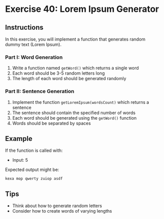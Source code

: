 # Exercise 40: Lorem Ipsum Generator

## Instructions
In this exercise, you will implement a function that generates random dummy text (Lorem Ipsum).

### Part I: Word Generation
1. Write a function named `getWord()` which returns a single word
1. Each word should be 3-5 random letters long
1. The length of each word should be generated randomly

### Part II: Sentence Generation
1. Implement the function `getLoremIpsum(wordsCount)` which returns a sentence
2. The sentence should contain the specified number of words
3. Each word should be generated using the `getWord()` function
4. Words should be separated by spaces

## Example
If the function is called with:
- Input: 5

Expected output might be:
```
kexa mop qwerty zuiop asdf
```

## Tips
- Think about how to generate random letters
- Consider how to create words of varying lengths